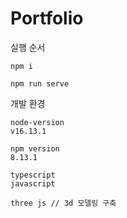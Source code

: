 # Portfolio

실행 순서
```
npm i 

npm run serve 
```
개발 환경 
```
node-version
v16.13.1

npm version
8.13.1

typescript 
javascript 

three js // 3d 모델링 구축
```
